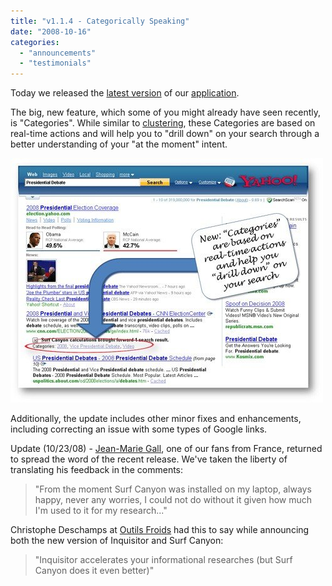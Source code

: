 ```yaml
---
title: "v1.1.4 - Categorically Speaking"
date: "2008-10-16"
categories: 
  - "announcements"
  - "testimonials"
---
```


Today we released the [latest version](http://www.surfcanyon.com/search/versions.jsp) of our [application](http://www.surfcanyon.com/).

The big, new feature, which some of you might already have seen recently, is "Categories". While similar to [clustering](http://en.wikipedia.org/wiki/Data_clustering), these Categories are based on real-time actions and will help you to "drill down" on your search through a better understanding of your "at the moment" intent.

[![Screen Shot of Categories](/assets/images/rank-dynamics/categories-image.jpg)](http://blog.surfcanyon.com/wp-content/uploads/2008/10/categories-image.jpg "Screen Shot of Categories")

Additionally, the update includes other minor fixes and enhancements, including correcting an issue with some types of Google links.

Update (10/23/08) - [Jean-Marie Gall](http://www.jeanmariegall.com/2008/10/23/surf-canyon-disponibilit-de-la-nouvelle-version-1101-mj/), one of our fans from France, returned to spread the word of the recent release. We've taken the liberty of translating his feedback in the comments:

> "From the moment Surf Canyon was installed on my laptop, always happy, never any worries, I could not do without it given how much I'm used to it for my research..."

Christophe Deschamps at [Outils Froids](http://www.outilsfroids.net/news/inquisitor-accelere-vos-recherches-d-informations-mais-surfcanyon-fait-encore-mieux) had this to say while announcing both the new version of Inquisitor and Surf Canyon:

> "Inquisitor accelerates your informational researches (but Surf Canyon does it even better)"
